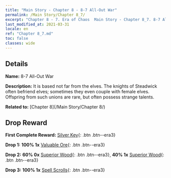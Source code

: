 ```yaml
---
title: "Main Story - Chapter 8 - 8-7 All-Out War"
permalink: /Main Story/Chapter 8_7/
excerpt: "Chapter 8 - 7. Era of Chaos  Main Story - Chapter 8_7. 8-7 All-Out War"
last_modified_at: 2021-03-31
locale: en
ref: "Chapter 8_7.md"
toc: false
classes: wide
---
```


## Details

 **Name:** 8-7 All-Out War

 **Description:** It is based not far from the elves. The knights of Steadwick often befriend elves; sometimes they even couple with female elves. Offspring from such unions are rare, but often possess strange talents.

 **Related to:** [Chapter 8](/Main Story/Chapter 8/)

## Drop Reward

 **First Complete Reward:** [Silver Key](/Items/con_693/){: .btn .btn--era3}

 **Drop 1:** **100% 1x** [Valuable Ore](/Items/mat_26/){: .btn .btn--era3}

 **Drop 2:** **60% 0x** [Superior Wood](/Items/mat_20/){: .btn .btn--era3}, **40% 1x** [Superior Wood](/Items/mat_20/){: .btn .btn--era3}

 **Drop 3:** **100% 1x** [Spell Scrolls](/Items/con_694/){: .btn .btn--era3}

